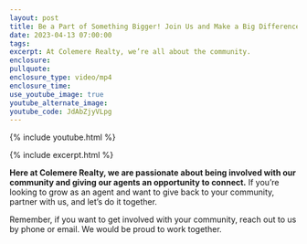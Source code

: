 ```yaml
---
layout: post
title: Be a Part of Something Bigger! Join Us and Make a Big Difference!
date: 2023-04-13 07:00:00
tags:
excerpt: At Colemere Realty, we’re all about the community.
enclosure:
pullquote:
enclosure_type: video/mp4
enclosure_time:
use_youtube_image: true
youtube_alternate_image:
youtube_code: JdAbZjyVLpg
---
```

{% include youtube.html %}

{% include excerpt.html %}

**Here at Colemere Realty, we are passionate about being involved with our community and giving our agents an opportunity to connect.**&nbsp;If you’re looking to grow as an agent and want to give back to your community, partner with us, and let’s do it together.

Remember, if you want to get involved with your community, reach out to us by phone or email. We would be proud to work together.